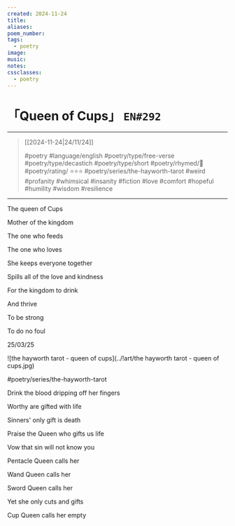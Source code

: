 ```yaml
---
created: 2024-11-24
title:
aliases:
poem_number:
tags:
  - poetry
image:
music:
notes:
cssclasses:
  - poetry
---
```

# 「Queen of Cups」 `EN#292`

---

> [[2024-11-24|24/11/24]]
> 
> #poetry 
> #language/english 
> #poetry/type/free-verse #poetry/type/decastich #poetry/type/short 
> #poetry/rhymed/🔴 
> #poetry/rating/ ⭐⭐⭐ 
> #poetry/series/the-hayworth-tarot
> #weird #profanity #whimsical #insanity #fiction #love #comfort #hopeful #humility #wisdom #resilience 

---

The queen of Cups

Mother of the kingdom

The one who feeds 

The one who loves 

She keeps everyone together

Spills all of the love and kindness

For the kingdom to drink

And thrive

To be strong

To do no foul

  

25/03/25

  
![the hayworth tarot - queen of cups](../!art/the hayworth tarot - queen of cups.jpg)


#poetry/series/the-hayworth-tarot

Drink the blood dripping off her fingers

Worthy are gifted with life

Sinners' only gift is death

Praise the Queen who gifts us life

Vow that sin will not know you

  

Pentacle Queen calls her

Wand Queen calls her

Sword Queen calls her

Yet she only cuts and gifts

  
  

Cup Queen calls her empty